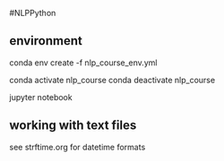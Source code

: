 #NLPPython

## environment
conda env create -f nlp_course_env.yml

conda activate nlp_course
conda deactivate nlp_course

jupyter notebook

## working with text files
see strftime.org for datetime formats

